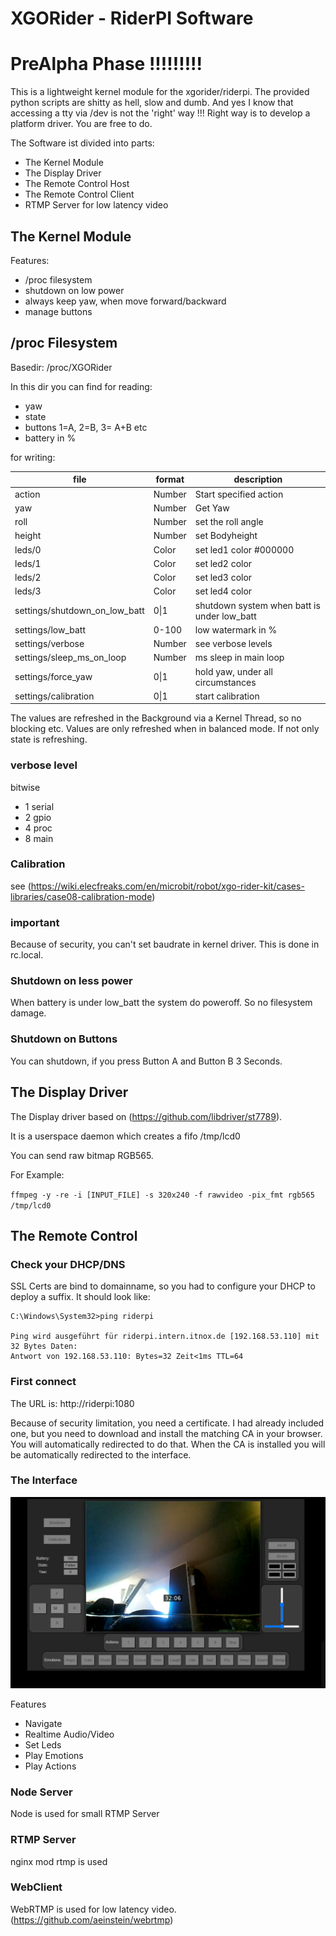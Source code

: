# XGORider - RiderPI Software

# PreAlpha Phase !!!!!!!!!
 
This is a lightweight kernel module for the xgorider/riderpi. The provided python scripts are shitty as hell, slow and dumb.
And yes I know that accessing a tty via /dev is not the 'right' way !!! Right way is to develop a platform driver. You are free to do.

The Software ist divided into parts:
* The Kernel Module
* The Display Driver
* The Remote Control Host
* The Remote Control Client
* RTMP Server for low latency video

## The Kernel Module

Features:
* /proc filesystem
* shutdown on low power
* always keep yaw, when move forward/backward
* manage buttons 

## /proc Filesystem
Basedir: /proc/XGORider

In this dir you can find for reading:
* yaw
* state
* buttons 1=A, 2=B, 3= A+B etc
* battery in %



for writing:

| file                          | format | description                                 |
|-------------------------------|--------|---------------------------------------------|
| action                        | Number | Start specified action                      |
| yaw                           | Number | Get Yaw                                     |
| roll                          | Number | set the roll angle                          |
| height                        | Number | set Bodyheight                              |
| leds/0                        | Color  | set led1 color #000000                      |
| leds/1                        | Color  | set led2 color                              |
| leds/2                        | Color  | set led3 color                              |
| leds/3                        | Color  | set led4 color                              |
| settings/shutdown_on_low_batt | 0\|1   | shutdown system when batt is under low_batt |
| settings/low_batt             | 0-100  | low watermark in %                          |
| settings/verbose              | Number | see verbose levels                          |
| settings/sleep_ms_on_loop     | Number | ms sleep in main loop                       |
| settings/force_yaw            | 0\|1   | hold yaw, under all circumstances           |
| settings/calibration          | 0\|1   | start calibration                           |


The values are refreshed in the Background via a Kernel Thread, so no blocking etc.
Values are only refreshed when in balanced mode. If not only state is refreshing.

### verbose level
bitwise
* 1 serial
* 2 gpio
* 4 proc
* 8 main

### Calibration
see (https://wiki.elecfreaks.com/en/microbit/robot/xgo-rider-kit/cases-libraries/case08-calibration-mode)

### important
Because of security, you can't set baudrate in kernel driver.
This is done in rc.local.


### Shutdown on less power
When battery is under low_batt the system do poweroff. So no filesystem damage.

### Shutdown on Buttons
You can shutdown, if you press Button A and Button B 3 Seconds. 




## The Display Driver
The Display driver based on (https://github.com/libdriver/st7789).

It is a userspace daemon which creates a fifo /tmp/lcd0

You can send raw bitmap RGB565.

For Example:

``
ffmpeg -y -re -i [INPUT_FILE] -s 320x240 -f rawvideo -pix_fmt rgb565 /tmp/lcd0
``

## The Remote Control

### Check your DHCP/DNS 
SSL Certs are bind to domainname, so you had to configure your DHCP to deploy a suffix.
It should look like:

````
C:\Windows\System32>ping riderpi

Ping wird ausgeführt für riderpi.intern.itnox.de [192.168.53.110] mit 32 Bytes Daten:
Antwort von 192.168.53.110: Bytes=32 Zeit<1ms TTL=64
````

### First connect
The URL is: http://riderpi:1080

Because of security limitation, you need a certificate. I had already included one, but you need to download and install the matching CA in your browser.
You will automatically redirected to do that. When the CA is installed you will be automatically redirected to the interface. 




### The Interface

![image info](./docs/remote_control.png)

Features
* Navigate
* Realtime Audio/Video
* Set Leds
* Play Emotions
* Play Actions

### Node Server
Node is used for small RTMP Server

### RTMP Server
nginx mod rtmp is used

### WebClient
WebRTMP is used for low latency video. (https://github.com/aeinstein/webrtmp)

